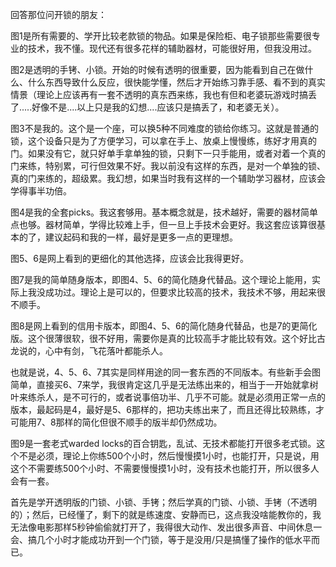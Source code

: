 
回答那位问开锁的朋友：

图1是所有需要的、学开比较老款锁的物品。如果是保险柜、电子锁那些需要很专业的技术，我不懂。现代还有很多花样的辅助器材，可能很好用，但我没用过。

图2是透明的手铐、小锁。开始的时候有透明的很重要，因为能看到自己在做什么、什么东西导致什么反应，很快能学懂，然后才开始练习靠手感、看不到的真实情景（理论上应该再有一套不透明的真东西来练，我也有但和老婆玩游戏时搞丢了.....好像不是....以上只是我的幻想....应该只是搞丢了，和老婆无关）。

图3不是我的。这个是一个座，可以换5种不同难度的锁给你练习。这就是普通的锁，这个设备只是为了方便学习，可以拿在手上、放桌上慢慢练，练好才用真的门。如果没有它，就只好单手拿单独的锁，只剩下一只手能用，或者对着一个真的门来练，特别累，可行但效果不好。我以前没有这样的东西，是对一个单独的锁、真的门来练的，超级累。我幻想，如果当时我有这样的一个辅助学习器材，应该会学得事半功倍。

图4是我的全套picks。我这套够用。基本概念就是，技术越好，需要的器材简单点也够。器材简单，学得比较难上手，但一旦上手技术会更好。我这套应该算很基本的了，建议起码和我的一样，最好是更多一点的更理想。

图5、6是网上看到的更细化的其他选择，应该会比我得更好。

图7是我的简单随身版本，即图4、5、6的简化随身代替品。这个理论上能用，实际上我没成功过。理论上是可以的，但要求比较高的技术，我技术不够，用起来很不顺手。

图8是网上看到的信用卡版本，即图4、5、6的简化随身代替品，也是7的更简化版。这个很薄很软，很不好用，需要你是真的比较高手才能比较有效。这个好比古龙说的，心中有剑，飞花落叶都能杀人。

也就是说，4、5、6、7其实是同样用途的同一套东西的不同版本。有些新手会图简单，直接买6、7来学，我很肯定这几乎是无法练出来的，相当于一开始就拿树叶来练杀人，是不可行的，或者说事倍功半、几乎不可能。就是必须用正常一点的版本，最起码是4，最好是5、6那样的，把功夫练出来了，而且还得比较熟练，才可能用7、8那样的简化但很不顺手的版半却仍然成功。

图9是一套老式warded locks的百合钥匙，乱试、无技术都能打开很多老式锁。这个不是必须，理论上你练500个小时，然后慢慢摸1小时，也能打开，只是说，用这个不需要练500个小时、不需要慢慢摸1小时，没有技术也能打开，所以很多人会有一套。

首先是学开透明版的门锁、小锁、手铐；然后学真的门锁、小锁、手铐（不透明的）；然后，已经懂了，剩下的就是练速度、安静而已，这点我没啥能教你的，我无法像电影那样5秒钟偷偷就打开了，我得很大动作、发出很多声音、中间休息一会、搞几个小时才能成功开到一个门锁，等于是没用/只是搞懂了操作的低水平而已。
